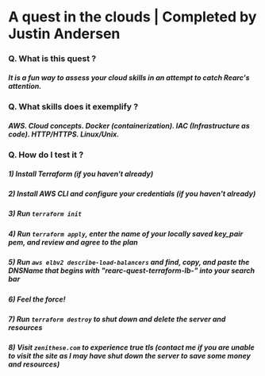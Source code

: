 # A quest in the clouds | Completed by Justin Andersen

### Q. What is this quest ?
#####  It is a fun way to assess your cloud skills in an attempt to catch Rearc's attention.

### Q. What skills does it exemplify ?
#####  AWS. Cloud concepts. Docker (containerization). IAC (Infrastructure as code). HTTP/HTTPS. Linux/Unix.

### Q. How do I test it ?
#####   1) Install Terraform (if you haven't already)
#####   2) Install AWS CLI and configure your credentials (if you haven't already)
#####   3) Run ``terraform init``
#####   4) Run ``terraform apply``, enter the name of your locally saved key_pair pem, and review and agree to the plan
#####   5) Run ``aws elbv2 describe-load-balancers`` and find, copy, and paste the DNSName that begins with "rearc-quest-terraform-lb-" into your search bar
#####   6) Feel the force!
#####   7) Run ``terraform destroy`` to shut down and delete the server and resources
#####   8) Visit ``zenithese.com`` to experience true tls (contact me if you are unable to visit the site as I may have shut down the server to save some money and resources)